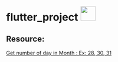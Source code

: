 # flutter_project   <img src="https://user-images.githubusercontent.com/10919051/178402698-b81b894c-6836-4da1-b465-6377594629e2.png" width="40" height="40">



## Resource:   
 
[Get number of day in Month : Ex: 28, 30, 31](https://stackoverflow.com/a/68735380/5674655)

